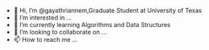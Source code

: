 - 👋 Hi, I’m @gayathriannem,Graduate Student at University of Texas
- 👀 I’m interested in ...
- 🌱 I’m currently learning Algorithms and Data Structures
- 💞️ I’m looking to collaborate on ...
- 📫 How to reach me ...

<!---
gayathriannem/gayathriannem is a ✨ special ✨ repository because its `README.md` (this file) appears on your GitHub profile.
You can click the Preview link to take a look at your changes.
--->
